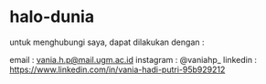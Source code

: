 # halo-dunia
untuk menghubungi saya, dapat dilakukan dengan :

email : vania.h.p@mail.ugm.ac.id
instagram : @vaniahp_
linkedin : https://www.linkedin.com/in/vania-hadi-putri-95b929212

